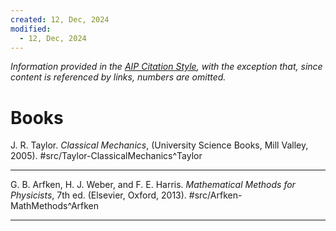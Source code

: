 ```yaml
---
created: 12, Dec, 2024
modified:
  - 12, Dec, 2024
---
```

*Information provided in the [AIP Citation Style](https://librarydevelopment.group.shef.ac.uk/referencing/aip.html), with the exception that, since content is referenced by links, numbers are omitted.*

# Books

J. R. Taylor. *Classical Mechanics*, (University Science Books, Mill Valley, 2005).  #src/Taylor-ClassicalMechanics^Taylor

---

G. B. Arfken, H. J. Weber, and F. E. Harris. *Mathematical Methods for Physicists*, 7th ed. (Elsevier, Oxford, 2013). #src/Arfken-MathMethods^Arfken

---





